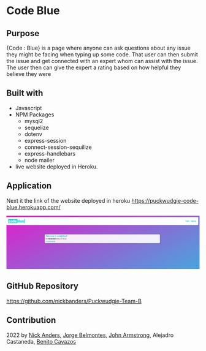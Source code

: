 # Code Blue

## Purpose
{Code : Blue} is a page where anyone can ask questions about any issue they might be facing when typing up some code.
That user can then submit the issue and get connected with an expert whom can assist with the issue.
The user then can give the expert a rating based on how helpful they believe they were 


## Built with
* Javascript
* NPM Packages 
  * mysql2
  * sequelize
  * dotenv 
  * express-session
  * connect-session-sequilize
  * express-handlebars
  * node mailer
* live website deployed in Heroku.

## Application
Next it the link of the website deployed in heroku
https://puckwudgie-code-blue.herokuapp.com/


![code-blues](./codeblue.jpg)




## GitHub Repository

https://github.com/nickbanders/Puckwudgie-Team-B


## Contribution
2022  by 
[Nick Anders](https://github.com/nickbanders), 
[Jorge Belmontes](https://github.com/Jorgebelm54), 
[John Armstrong](https://github.com/jackarms), 
Alejadro Castaneda, 
[Benito Cavazos](https://github.com/Benitocr)
